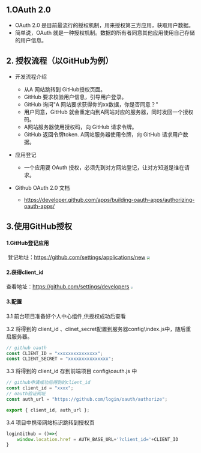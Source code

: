 ## 1.OAuth 2.0

- OAuth 2.0 是目前最流行的授权机制，用来授权第三方应用，获取用户数据。
- 简单说，OAuth 就是一种授权机制。数据的所有者同意其他应用使用自己存储的用户信息。


## 2. 授权流程（以GitHub为例）

- 开发流程介绍

  - 从A 网站跳转到 GitHub授权页面。
  - GitHub 要求校验用户信息，引导用户登录。
  - GitHub 询问"A 网站要求获得你的xx数据，你是否同意？"
  - 用户同意，GitHub 就会重定向到A网站对应的服务器，同时发回一个授权码。
  - A网站服务器使用授权码，向 GitHub 请求令牌。
  - GitHub 返回令牌token. A网站服务器使用令牌，向 GitHub 请求用户数据。

- 应用登记

  - 一个应用要 OAuth 授权，必须先到对方网站登记，让对方知道是谁在请求。
  
- Github OAuth 2.0 文档
  - https://developer.github.com/apps/building-oauth-apps/authorizing-oauth-apps/

## 3.使用GitHub授权

#### 1.GitHub登记应用

​	登记地址：https://github.com/settings/applications/new
<img src="https://s1.ax1x.com/2020/10/16/0qkFnP.png" style="zoom:50%;" /> 

#### 2.获得client_id

查看地址：https://github.com/settings/developers
<img src="https://user-gold-cdn.xitu.io/2020/7/18/1735ed63412496e2?w=1638&h=842&f=jpeg&s=143681" style="zoom:33%;" />

#### 3.配置

3.1 前台项目准备好个人中心组件,供授权成功后查看

3.2 将得到的 client_id 、clinet_secret配置到服务器config\index.js中，随后重启服务器。

```js
// github oauth
const CLIENT_ID = "xxxxxxxxxxxxxxx";
const CLIENT_SECRET = "xxxxxxxxxxxxxxx";
```

3.3 将得到的 client_id 存到前端项目 config\oauth.js 中

```js
// github申请成功后得到的client_id
const client_id = "xxxx";
// oauth验证网址
const auth_url = "https://github.com/login/oauth/authorize";

export { client_id, auth_url };
```

3.4  项目中携带网站标识跳转到授权页

```js
loginGithub = ()=>{
    window.location.href = AUTH_BASE_URL+'?client_id='+CLIENT_ID
}
```

